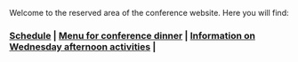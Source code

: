 Welcome to the reserved area of the conference website. Here you will find:

<h3>  <a href="https://fgallinaro.github.io/geomod-conference.github.io/reserved_area/6545007f30846bbbf0075824cf0188e903dba720/schedule.pdf">Schedule</a> |  <a href="https://fgallinaro.github.io/geomod-conference.github.io/reserved_area/6545007f30846bbbf0075824cf0188e903dba720/menu.pdf">Menu for conference dinner</a> | <a href="https://fgallinaro.github.io/geomod-conference.github.io/reserved_area/6545007f30846bbbf0075824cf0188e903dba720/activities.pdf">Information on Wednesday afternoon activities</a> |
